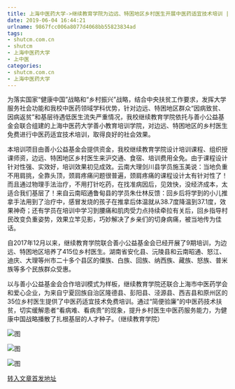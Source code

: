 ```yaml
---
title: 上海中医药大学->继续教育学院为边远、特困地区乡村医生开展中医药适宜技术培训 | shutcm.com.cn
date: 2019-06-04 16:44:21
urlname: 9867fcc006a8077d4068bb55823834ad
tags: 
- shutcm.com.cn
- shutcm
- 上海中医药大学
- 上中医
categories:
- shutcm.com.cn
- 上海中医药大学
---
```



为落实国家“健康中国”战略和“乡村振兴”战略，结合中央扶贫工作要求，发挥大学服务社会功能和我校中医药领域学科优势，针对边远、特困地区群众“因病致贫、因病返贫”和基层待遇低医生流失严重情况，我校继续教育学院依托与善小公益基金会联合组建的上海中医药大学善小教育培训学院，对边远、特困地区的乡村医生免费进行中医药适宜技术培训，取得良好的社会效果。

本培训项目由善小公益基金会提供资金，我校继续教育学院设计培训课程、组织授课师资，边远、特困地区乡村医生来沪交通、食宿、培训费用全免。由于课程设计针对性强、实效好，培训效果初见成效。云南大理剑川县学员施玉美说：当地负重不用肩挑，全靠头顶，颈肩疼痛问题很普遍，颈肩疼痛的课程设计太有针对性了！而且通过物理手法治疗，不用打针吃药，在找准病因后，见效快，没经济成本，太适合我们基层了！来自云南昭通鲁甸县的学员朱仕林反馈：回乡后将学到的小儿推拿手法用到了治疗中，感冒发烧的孩子在推拿后体温就从38.7度降温到37.1度，效果神奇；还有学员在培训中学习到腰痛和肌肉受力点持续牵拉有关后，回乡指导村民改变负重姿势，效果立竿见影，巧妙解决了乡亲们的切身病痛，被当地传为佳话。

自2017年12月以来，继续教育学院联合善小公益基金会已经开展了9期培训，为边远、特困地区培养了415位乡村医生。湖南省安化县、沅陵县和云南昭通、怒江、迪庆、大理等州市二十多个县区的僳族、白族、回族、纳西族、藏族、怒族、普米族等多个民族群众受惠。

以与善小公益基金会合作培训模式为样板，继续教育学院还联合上海市中医药学会和爱心企业，为来自宁夏回族自治区隆德县、彭阳县、泾源县、西吉县和原州区的35位乡村医生提供了中医药适宜技术免费培训。通过“简便验廉”的中医药技术扶贫，切实缓解患者“看病难、看病贵”的现象，提升乡村医生中医药服务能力，为健康中国战略播散了扎根基层的人才种子。（继续教育学院）



![图](https://www.shutcm.edu.cn/_upload/article/images/a9/0b/d17ef9c24f91bc5391c628fbbc9b/7e509b6d-5c3e-40d2-bf6d-9d5d6c17b3e6.jpg)

![图](https://www.shutcm.edu.cn/_upload/article/images/a9/0b/d17ef9c24f91bc5391c628fbbc9b/f5e62086-c4a4-4749-9041-84e4ed351fbf.jpg)

![图](https://www.shutcm.edu.cn/_upload/article/images/a9/0b/d17ef9c24f91bc5391c628fbbc9b/2bf8bdd1-29b3-4756-af20-ccbdc6801e6d.jpg)

[转入文章首发地址](https://www.shutcm.edu.cn/2019/0604/c221a104967/page.htm)